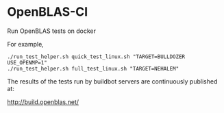 # OpenBLAS-CI

Run OpenBLAS tests on docker

For example,

```
./run_test_helper.sh quick_test_linux.sh "TARGET=BULLDOZER USE_OPENMP=1"
./run_test_helper.sh full_test_linux.sh "TARGET=NEHALEM"
```

The results of the tests run by buildbot servers are continuously published at:

http://build.openblas.net/
